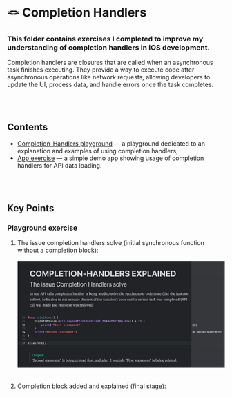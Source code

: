 # 🪢 Completion Handlers
### This folder contains exercises I completed to improve my understanding of completion handlers in iOS development.

Completion handlers are closures that are called when an asynchronous task finishes executing. They provide a way to execute code after asynchronous operations like network requests, allowing developers to update the UI, process data, and handle errors once the task completes.

<br><br>

## Contents
* [Completion-Handlers playground](completion-handlers-exercise.playground.zip) — a playground dedicated to an explanation and examples of using completion handlers;
* [App exercise](https://github.com/cyberbitrixx/Targeting-weak-spots/tree/0ea17d7fa1c386056e2414e06d69503253d2d7ae/completion-handler/CompletionHandler-exercise-app) — a simple demo app showing usage of completion handlers for API data loading.

<br><br>

## Key Points
### Playground exercise

1. The issue completion handlers solve (initial synchronous function without a completion block):
   <br><br>
![](https://github.com/cyberbitrixx/Targeting-weak-spots/blob/main/assets/completion-handler-playground.gif)
 <br><br>
 
2. Completion block added and explained (final stage):
   
